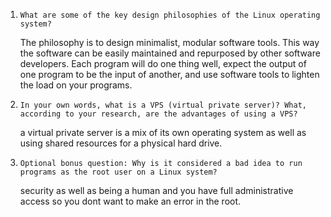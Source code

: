 1.     What are some of the key design philosophies of the Linux operating system?

	The philosophy is to design minimalist, modular software tools. This way the software can be easily maintained and repurposed by other software developers. Each program will do one thing well, expect the output of one program to be the input of another, and use software tools to lighten the load on your programs.

2.     In your own words, what is a VPS (virtual private server)? What, according to your research, are the advantages of using a VPS?

	a virtual private server is a mix of its own operating system as well as using shared resources for a physical hard drive. 
 
3.     Optional bonus question: Why is it considered a bad idea to run programs as the root user on a Linux system?

	security as well as being a human and you have full administrative access so you dont want to make an error in the root. 